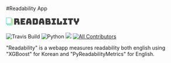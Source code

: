 #Readability App

<img src="./readability_app/templates/static/readability_icon.png">

![Travis Build](https://travis-ci.org/klassikcat/readability.svg?branch=master)
![Python](https://img.shields.io/badge/python-3.x-blue.svg)
[![](https://img.shields.io/gitter/room/dimascio-oss/community?color=%23eb205a)](https://gitter.im/cdimascio-oss/community) [![All Contributors](https://img.shields.io/badge/all_contributors-1-orange.svg?style=flat-square)](#contributors-)

"Readability" is a webapp measures readability both english using "XGBoost" for Korean and "PyReadabilityMetrics" for English.
